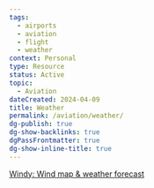 ```yaml
---
tags:
  - airports
  - aviation
  - flight
  - weather
context: Personal
type: Resource
status: Active
topic:
  - Aviation
dateCreated: 2024-04-09
title: Weather
permalink: /aviation/weather/
dg-publish: true
dg-show-backlinks: true
dgPassFrontmatter: true
dg-show-inline-title: true
---
```

[Windy: Wind map & weather forecast](https://www.windy.com/?41.718,-86.880,7)
